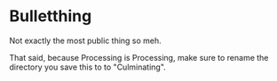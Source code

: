 # Bulletthing
Not exactly the most public thing so meh.

That said, because Processing is Processing, make sure to rename the directory you save this to to "Culminating".
